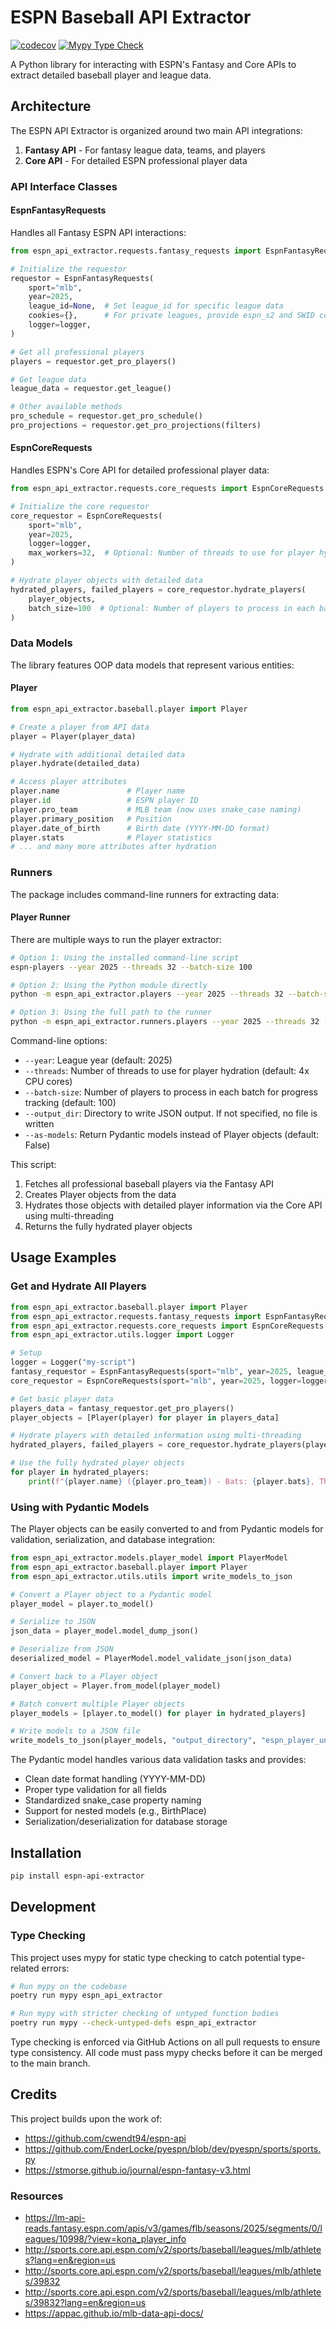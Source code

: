 # ESPN Baseball API Extractor
[![codecov](https://codecov.io/gh/MTBLL/ESPN_API_Extractor/graph/badge.svg?token=ZfastHrmnz)](https://codecov.io/gh/MTBLL/ESPN_API_Extractor)
[![Mypy Type Check](https://github.com/MTBLL/ESPN_API_Extractor/actions/workflows/mypy.yml/badge.svg)](https://github.com/MTBLL/ESPN_API_Extractor/actions/workflows/mypy.yml)

A Python library for interacting with ESPN's Fantasy and Core APIs to extract detailed baseball player and league data.

## Architecture

The ESPN API Extractor is organized around two main API integrations:

1. **Fantasy API** - For fantasy league data, teams, and players
2. **Core API** - For detailed ESPN professional player data

### API Interface Classes

#### EspnFantasyRequests

Handles all Fantasy ESPN API interactions:

```python
from espn_api_extractor.requests.fantasy_requests import EspnFantasyRequests

# Initialize the requestor
requestor = EspnFantasyRequests(
    sport="mlb",
    year=2025,
    league_id=None,  # Set league_id for specific league data
    cookies={},      # For private leagues, provide espn_s2 and SWID cookies
    logger=logger,
)

# Get all professional players
players = requestor.get_pro_players()

# Get league data
league_data = requestor.get_league()

# Other available methods
pro_schedule = requestor.get_pro_schedule()
pro_projections = requestor.get_pro_projections(filters)
```

#### EspnCoreRequests

Handles ESPN's Core API for detailed professional player data:

```python
from espn_api_extractor.requests.core_requests import EspnCoreRequests

# Initialize the core requestor
core_requestor = EspnCoreRequests(
    sport="mlb",
    year=2025,
    logger=logger,
    max_workers=32,  # Optional: Number of threads to use for player hydration (default: min(32, 4 * CPU cores))
)

# Hydrate player objects with detailed data
hydrated_players, failed_players = core_requestor.hydrate_players(
    player_objects,
    batch_size=100  # Optional: Number of players to process in each batch for progress tracking
)
```

### Data Models

The library features OOP data models that represent various entities:

#### Player

```python
from espn_api_extractor.baseball.player import Player

# Create a player from API data
player = Player(player_data)

# Hydrate with additional detailed data
player.hydrate(detailed_data)

# Access player attributes
player.name               # Player name
player.id                 # ESPN player ID
player.pro_team           # MLB team (now uses snake_case naming)
player.primary_position   # Position
player.date_of_birth      # Birth date (YYYY-MM-DD format)
player.stats              # Player statistics
# ... and many more attributes after hydration
```

### Runners

The package includes command-line runners for extracting data:

#### Player Runner

There are multiple ways to run the player extractor:

```bash
# Option 1: Using the installed command-line script
espn-players --year 2025 --threads 32 --batch-size 100

# Option 2: Using the Python module directly
python -m espn_api_extractor.players --year 2025 --threads 32 --batch-size 100

# Option 3: Using the full path to the runner
python -m espn_api_extractor.runners.players --year 2025 --threads 32 --batch-size 100
```

Command-line options:
- `--year`: League year (default: 2025)
- `--threads`: Number of threads to use for player hydration (default: 4x CPU cores)
- `--batch-size`: Number of players to process in each batch for progress tracking (default: 100)
- `--output_dir`: Directory to write JSON output. If not specified, no file is written
- `--as-models`: Return Pydantic models instead of Player objects (default: False)

This script:
1. Fetches all professional baseball players via the Fantasy API
2. Creates Player objects from the data
3. Hydrates those objects with detailed player information via the Core API using multi-threading
4. Returns the fully hydrated player objects

## Usage Examples

### Get and Hydrate All Players

```python
from espn_api_extractor.baseball.player import Player
from espn_api_extractor.requests.fantasy_requests import EspnFantasyRequests
from espn_api_extractor.requests.core_requests import EspnCoreRequests
from espn_api_extractor.utils.logger import Logger

# Setup
logger = Logger("my-script")
fantasy_requestor = EspnFantasyRequests(sport="mlb", year=2025, league_id=None, cookies={}, logger=logger)
core_requestor = EspnCoreRequests(sport="mlb", year=2025, logger=logger, max_workers=32)

# Get basic player data
players_data = fantasy_requestor.get_pro_players()
player_objects = [Player(player) for player in players_data]

# Hydrate players with detailed information using multi-threading
hydrated_players, failed_players = core_requestor.hydrate_players(player_objects, batch_size=100)

# Use the fully hydrated player objects
for player in hydrated_players:
    print(f"{player.name} ({player.pro_team}) - Bats: {player.bats}, Throws: {player.throws}")
```

### Using with Pydantic Models

The Player objects can be easily converted to and from Pydantic models for validation, serialization, and database integration:

```python
from espn_api_extractor.models.player_model import PlayerModel
from espn_api_extractor.baseball.player import Player
from espn_api_extractor.utils.utils import write_models_to_json

# Convert a Player object to a Pydantic model
player_model = player.to_model()

# Serialize to JSON
json_data = player_model.model_dump_json()

# Deserialize from JSON
deserialized_model = PlayerModel.model_validate_json(json_data)

# Convert back to a Player object
player_object = Player.from_model(player_model)

# Batch convert multiple Player objects
player_models = [player.to_model() for player in hydrated_players]

# Write models to a JSON file
write_models_to_json(player_models, "output_directory", "espn_player_universe.json")
```

The Pydantic model handles various data validation tasks and provides:
- Clean date format handling (YYYY-MM-DD)
- Proper type validation for all fields
- Standardized snake_case property naming
- Support for nested models (e.g., BirthPlace)
- Serialization/deserialization for database storage

## Installation

```bash
pip install espn-api-extractor
```

## Development

### Type Checking

This project uses mypy for static type checking to catch potential type-related errors:

```bash
# Run mypy on the codebase
poetry run mypy espn_api_extractor

# Run mypy with stricter checking of untyped function bodies
poetry run mypy --check-untyped-defs espn_api_extractor
```

Type checking is enforced via GitHub Actions on all pull requests to ensure type consistency. All code must pass mypy checks before it can be merged to the main branch.

## Credits

This project builds upon the work of:
- https://github.com/cwendt94/espn-api
- https://github.com/EnderLocke/pyespn/blob/dev/pyespn/sports/sports.py
- https://stmorse.github.io/journal/espn-fantasy-v3.html
### Resources
- https://lm-api-reads.fantasy.espn.com/apis/v3/games/flb/seasons/2025/segments/0/leagues/10998/?view=kona_player_info
- http://sports.core.api.espn.com/v2/sports/baseball/leagues/mlb/athletes?lang=en&region=us
- http://sports.core.api.espn.com/v2/sports/baseball/leagues/mlb/athletes/39832
- http://sports.core.api.espn.com/v2/sports/baseball/leagues/mlb/athletes/39832?lang=en&region=us
- https://appac.github.io/mlb-data-api-docs/
